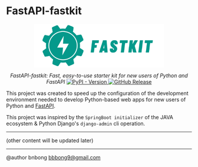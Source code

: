 # FastAPI-fastkit

<p align="center">
    <img align="top" width="70%" src=".github/FastAPI-fastkit_logo/fastkit_general_logo.png" alt="FastAPI-fastkit"/>
</p>
<p align="center">
<em>FastAPI-fastkit: Fast, easy-to-use starter kit for new users of Python and FastAPI</em>   
<a href="https://pypi.org/project/fastapi-fastkit" target="_blank">
    <img src="https://img.shields.io/pypi/v/fastapi-fastkit" alt="PyPI - Version">
</a>
<a href="https://img.shields.io/github/v/release/bnbong/FastAPI-fastkit" target="_blank">
    <img src="https://img.shields.io/github/v/release/bnbong/FastAPI-fastkit" alt="GitHub Release">
</a>
</p>

This project was created to speed up the configuration of the development environment needed to develop Python-based web apps for new users of Python and [FastAPI](https://github.com/fastapi/fastapi).

This project was inspired by the `SpringBoot initializer` of the JAVA ecosystem & Python Django's `django-admin` cli operation.

---

(other content will be updated later)

---
@author bnbong bbbong9@gmail.com

